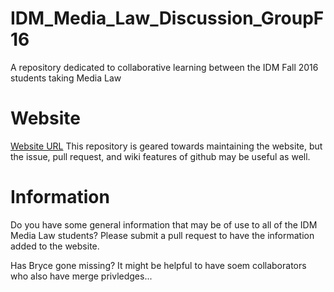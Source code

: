 # IDM_Media_Law_Discussion_GroupF16
A repository  dedicated to collaborative learning between the IDM Fall 2016 students taking Media Law

# Website
[Website URL](https://bryce-summers.github.io/IDM_Media_Law_Discussion_GroupF16/)
This repository is geared towards maintaining the website, but the issue, pull request, and wiki features of github may be useful as well.

# Information
Do you have some general information that may be of use to all of the IDM Media Law students? Please submit a pull request
to have the information added to the website.

Has Bryce gone missing? It might be helpful to have soem collaborators who also have merge privledges...
